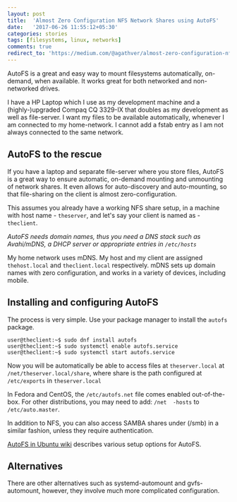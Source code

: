 ```yaml
---
layout: post
title:  'Almost Zero Configuration NFS Network Shares using AutoFS'
date:   '2017-06-26 11:55:12+05:30'
categories: stories
tags: [filesystems, linux, networks]
comments: true
redirect_to: 'https://medium.com/@agathver/almost-zero-configuration-nfs-network-shares-using-autofs-99cdbabceb69'
---
```


AutoFS is a great and easy way to mount filesystems automatically, on-demand, when available. It works great for both networked and non-networked drives.

I have a HP Laptop which I use as my development machine and a (highly-)upgraded Compaq CQ 3329-IX that doubles as my development as well as file-server. I want my files to be available automatically, whenever I am connected to my home-network. I cannot add a fstab entry as I am not always connected to the same network.

## AutoFS to the rescue

If you have a laptop and separate file-server where you store files, AutoFS is a great way to ensure automatic, on-demand mounting and unmounting of network shares. It even allows for auto-discovery and auto-mounting, so that file-sharing on the client is almost zero-configuration.

This assumes you already have a working NFS share setup, in a machine with host name - `theserver`, and let's say your client is named as - `theclient`.

_AutoFS needs domain names, thus you need a DNS stack such as Avahi/mDNS, a DHCP server or appropriate entries in `/etc/hosts`_

My home network uses mDNS. My host and my client are assigned `thehost.local` and `theclient.local` respectively. mDNS sets up domain names with zero configuration, and works in a variety of devices, including mobile.

## Installing and configuring AutoFS

The process is very simple. Use your package manager to install the `autofs` package.

```
user@theclient:~$ sudo dnf install autofs
user@theclient:~$ sudo systemctl enable autofs.service
user@theclient:~$ sudo systemctl start autofs.service
```

Now you will be automatically be able to access files at `theserver.local` at `/net/theserver.local/share`, where share is the path configured at `/etc/exports` in `theserver.local`

In Fedora and CentOS, the `/etc/autofs.net` file comes enabled out-of-the-box. For other distributions, you may need to add: `/net	-hosts` to `/etc/auto.master`.

In addition to NFS, you can also access SAMBA shares under (/smb) in a similar fashion, unless they require authentication.

[AutoFS in Ubuntu wiki][1] describes various setup options for AutoFS.

## Alternatives

There are other alternatives such as systemd-automount and gvfs-automount, however, they involve much more complicated configuration.

[1]: https://help.ubuntu.com/community/Autofs


